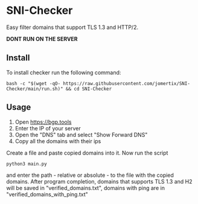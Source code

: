 # SNI-Checker
Easy filter domains that support TLS 1.3 and HTTP/2.

**DONT RUN ON THE SERVER**

## Install
To install checker run the following command:
```
bash -c "$(wget -qO- https://raw.githubusercontent.com/jomertix/SNI-Checker/main/run.sh)" && cd SNI-Checker
```

## Usage 
1. Open https://bgp.tools
2. Enter the IP of your server
3. Open the "DNS" tab and select "Show Forward DNS"
4. Copy all the domains with their ips

Create a file and paste copied domains into it. Now run the script
```
python3 main.py
```
and enter the path - relative or absolute - to the file with the copied domains. After program completion, domains that supports TLS 1.3 and H2 will be saved in "verified_domains.txt", domains with ping are in "verified_domains_with_ping.txt"
